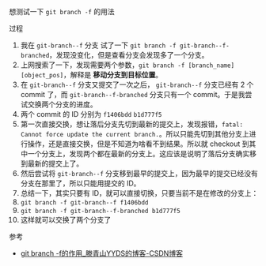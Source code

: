 想测试一下 `git branch -f` 的用法


过程

1. 我在 `git-branch--f` 分支 试了一下 `git branch -f git-branch--f-branched`，发现没变化，但是查看分支会发现多了一个分支。
2. 上网搜索了一下，发现需要两个参数，`git branch -f [branch_name] [object_pos]`，解释是 **移动分支到目标位置**。
3. 在 `git-branch--f` 分支又提交了一次之后， `git-branch--f` 分支已经有 2 个 commit 了，而 `git-branch--f-branched` 分支只有一个 commit。于是我尝试交换两个分支的进度。
4. 两个 commit 的 ID 分别为 `f1406bdd` `b1d777f5`
5. 第一次直接交换，想让落后分支先切到最新的提交上，发现报错，`fatal: Cannot force update the current branch.`。所以只能先切到其他分支上进行操作，还是直接交换，但是不知道为啥看不到结果。所以就 checkout 到其中一个分支上，发现两个都在最新的分支上。这应该是说明了落后分支确实移到最新的提交上了。
6. 然后尝试将 `git-branch--f` 分支移到最早的提交上，因为最早的提交已经没有分支在那里了，所以只能用提交的 ID。
7. 总结一下，其实只要有 ID，就可以直接切换，只要当前不是在修改的分支上：
8. `git branch -f git-branch--f f1406bdd`
9. `git branch -f git-branch--f-branched b1d777f5`
10. 这样就可以交换了两个分支了


参考

* [git branch -f的作用_滕青山YYDS的博客-CSDN博客](https://blog.csdn.net/qq_34626094/article/details/120381912)